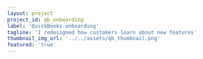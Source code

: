 ```yaml
---
layout: project
project_id: qb_onboarding
label: 'QuickBooks onboarding'
tagline: 'I redesigned how customers learn about new features'
thumbnail_img_url: '../../assets/qb_thumbnail.png'
featured: 'true'
---
```

